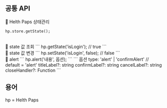 ## 공통 API
📌 Helth Paps 상태관리
```
hp.store.getState();
```

<br/>
📌 state 값 조회
```
hp.getState('isLogin'); // true
```

<br/>
📌 state 값 변경
```
hp.setState('isLogin', false); // false
```

<br/>
📌 alert 
```
hp.alert('내용', 옵션);
```
```
옵션
type: 'alert' | 'confirmAlert' // default = 'alert'
titleLabel?: string
confirmLabel?: string
cancelLabel?: string
closeHandler?: Function
```

## 용어
hp = Helth Paps


